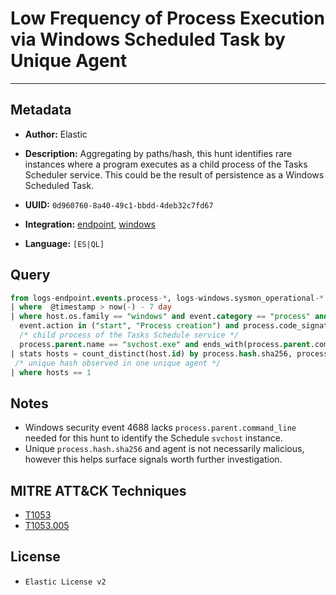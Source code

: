 # Low Frequency of Process Execution via Windows Scheduled Task by Unique Agent

---

## Metadata

- **Author:** Elastic
- **Description:** Aggregating by paths/hash, this hunt identifies rare instances where a program executes as a child process of the Tasks Scheduler service. This could be the result of persistence as a Windows Scheduled Task.

- **UUID:** `0d960760-8a40-49c1-bbdd-4deb32c7fd67`
- **Integration:** [endpoint](https://docs.elastic.co/integrations/endpoint), [windows](https://docs.elastic.co/integrations/windows)
- **Language:** `[ES|QL]`

## Query

```sql
from logs-endpoint.events.process-*, logs-windows.sysmon_operational-*
| where  @timestamp > now(-) - 7 day
| where host.os.family == "windows" and event.category == "process" and
  event.action in ("start", "Process creation") and process.code_signature.trusted != true and
  /* child process of the Tasks Schedule service */
  process.parent.name == "svchost.exe" and ends_with(process.parent.command_line, "Schedule")
| stats hosts = count_distinct(host.id) by process.hash.sha256, process.name
 /* unique hash observed in one unique agent */
| where hosts == 1
```

## Notes

- Windows security event 4688 lacks `process.parent.command_line` needed for this hunt to identify the Schedule `svchost` instance.
- Unique `process.hash.sha256` and agent is not necessarily malicious, however this helps surface signals worth further investigation.
## MITRE ATT&CK Techniques

- [T1053](https://attack.mitre.org/techniques/T1053)
- [T1053.005](https://attack.mitre.org/techniques/T1053/005)

## License

- `Elastic License v2`
